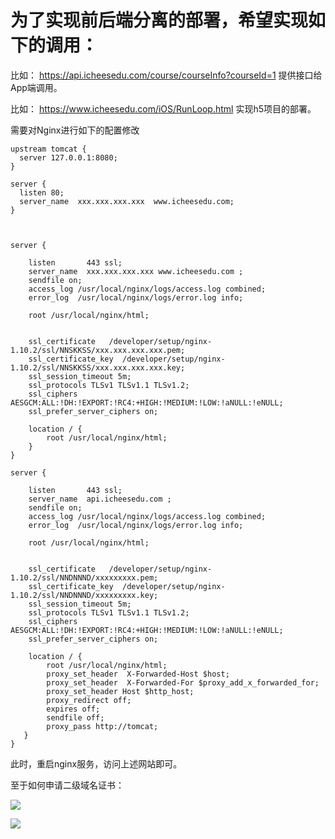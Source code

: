 # 为了实现前后端分离的部署，希望实现如下的调用：

比如： https://api.icheesedu.com/course/courseInfo?courseId=1  提供接口给App端调用。

比如： https://www.icheesedu.com/iOS/RunLoop.html  实现h5项目的部署。

需要对Nginx进行如下的配置修改

```
upstream tomcat {
  server 127.0.0.1:8080;
}

server {
  listen 80;
  server_name  xxx.xxx.xxx.xxx  www.icheesedu.com;
}



server {

    listen       443 ssl;
    server_name  xxx.xxx.xxx.xxx www.icheesedu.com ;
    sendfile on;
    access_log /usr/local/nginx/logs/access.log combined;
    error_log  /usr/local/nginx/logs/error.log info;

    root /usr/local/nginx/html; 


    ssl_certificate   /developer/setup/nginx-1.10.2/ssl/NNSKKSS/xxx.xxx.xxx.xxx.pem;
    ssl_certificate_key  /developer/setup/nginx-1.10.2/ssl/NNSKKSS/xxx.xxx.xxx.xxx.key;
    ssl_session_timeout 5m;
    ssl_protocols TLSv1 TLSv1.1 TLSv1.2;
    ssl_ciphers AESGCM:ALL:!DH:!EXPORT:!RC4:+HIGH:!MEDIUM:!LOW:!aNULL:!eNULL;
    ssl_prefer_server_ciphers on;

    location / {
        root /usr/local/nginx/html; 
    }
}

server {

    listen       443 ssl;
    server_name  api.icheesedu.com ;
    sendfile on;
    access_log /usr/local/nginx/logs/access.log combined;
    error_log  /usr/local/nginx/logs/error.log info;

    root /usr/local/nginx/html;


    ssl_certificate   /developer/setup/nginx-1.10.2/ssl/NNDNNND/xxxxxxxxx.pem;
    ssl_certificate_key  /developer/setup/nginx-1.10.2/ssl/NNDNNND/xxxxxxxxx.key;
    ssl_session_timeout 5m;
    ssl_protocols TLSv1 TLSv1.1 TLSv1.2;
    ssl_ciphers AESGCM:ALL:!DH:!EXPORT:!RC4:+HIGH:!MEDIUM:!LOW:!aNULL:!eNULL;
    ssl_prefer_server_ciphers on;

    location / {
        root /usr/local/nginx/html;
        proxy_set_header  X-Forwarded-Host $host;
        proxy_set_header  X-Forwarded-For $proxy_add_x_forwarded_for;
        proxy_set_header Host $http_host;
        proxy_redirect off;
        expires off;
        sendfile off;
        proxy_pass http://tomcat;
   }
}
```

此时，重启nginx服务，访问上述网站即可。

至于如何申请二级域名证书：

![](https://upload-images.jianshu.io/upload_images/325120-49d1c9cecd5c41a9.png?imageMogr2/auto-orient/strip%7CimageView2/2/w/800)
 
![](https://upload-images.jianshu.io/upload_images/325120-a330e9ea2b2fc8db.png?imageMogr2/auto-orient/strip%7CimageView2/2/w/800)







